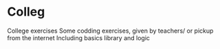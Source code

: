 # Colleg

College exercises
Some codding exercises, given by teachers/ or pickup from the internet
Including basics library and logic 
